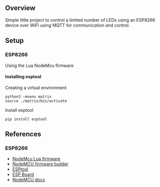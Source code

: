 ## Overview

Simple little project to control a limited number of LEDs using an 
ESP8266 device over WiFi using MQTT for communication and control.



## Setup

### ESP8266

Using the Lua NodeMcu firmware

#### Installing esptool

Creating a virtual environment

```
python3 -mvenv matrix
source ./matrix/bin/activate
```

Install esptool

```
pip install esptool
```


## References

### ESP8266

* [NodeMcu Lua firmware](https://github.com/nodemcu/nodemcu-firmware)
* [NodeMCU firmware builder](https://nodemcu-build.com)
* [ESPtool](https://github.com/espressif/esptool)
* [ESP Board](https://lastminuteengineers.com/esp8266-nodemcu-arduino-tutorial/)
* [NodeMCU docs](https://nodemcu.readthedocs.io/en/master/upload/)



